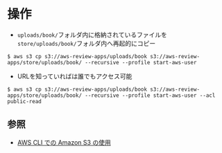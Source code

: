 # 操作
- `uploads/book/`フォルダ内に格納されているファイルを`store/uploads/book/`フォルダ内へ再起的にコピー
```
$ aws s3 cp s3://aws-review-apps/uploads/book s3://aws-review-apps/store/uploads/book/ --recursive --profile start-aws-user
```

- URLを知っていればは誰でもアクセス可能
```
$ aws s3 cp s3://aws-review-apps/uploads/book s3://aws-review-apps/store/uploads/book/ --recursive --profile start-aws-user --acl public-read
```

## 参照
- [AWS CLI での Amazon S3 の使用](https://docs.aws.amazon.com/ja_jp/cli/latest/userguide/cli-services-s3.html)
